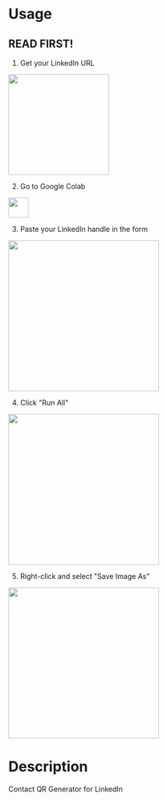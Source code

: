 # Usage

## READ FIRST!

1. Get your LinkedIn URL


<!-- ![image Linkedin URL](https://raw.githubusercontent.com/statsRcool/qr/main/linkedin_url.png)
 -->
 
<img src="https://raw.githubusercontent.com/statsRcool/qr/main/linkedin_url.png" height="200">


2. Go to Google Colab



<!-- [![Open In Colab](https://colab.research.google.com/assets/colab-badge.svg)](https://colab.research.google.com/drive/1_XV9Nvw1In43usLVGSVm11v1f3LInHR7#scrollTo=b3cR0s4g2Bzc&forceEdit=true&sandboxMode=true)
 -->

<a href="https://colab.research.google.com/drive/1_XV9Nvw1In43usLVGSVm11v1f3LInHR7#scrollTo=b3cR0s4g2Bzc&forceEdit=true&sandboxMode=true"><img src="https://colab.research.google.com/assets/colab-badge.svg" height="40"></a>



3. Paste your LinkedIn handle in the form

<!-- 
![image Linkedin Handle](https://raw.githubusercontent.com/statsRcool/qr/main/navigate_pasteurl.png)

 -->
 
<img src="https://raw.githubusercontent.com/statsRcool/qr/main/navigate_pasteurl.png" height="300">


4. Click "Run All"


<!-- ![image Linkedin URL](https://raw.githubusercontent.com/statsRcool/qr/main/instructions.png) -->

<img src="https://raw.githubusercontent.com/statsRcool/qr/main/instructions.png" height="300">


5. Right-click and select "Save Image As"


<!-- ![image Linkedin URL](https://raw.githubusercontent.com/statsRcool/qr/main/save_qr_as.png) -->

<img src="https://raw.githubusercontent.com/statsRcool/qr/main/save_qr_as.png" height="300">



# Description

Contact QR Generator for LinkedIn
